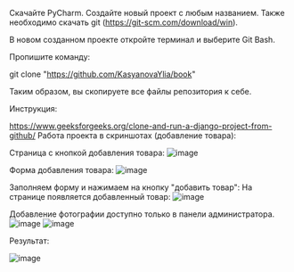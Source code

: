 Скачайте PyCharm. Создайте новый проект с любым названием. Также необходимо скачать git (https://git-scm.com/download/win).

В новом созданном проекте откройте терминал и выберите Git Bash.

Пропишите команду:

git clone "https://github.com/KasyanovaYlia/book"

Таким образом, вы скопируете все файлы репозитория к себе.

Инструкция:

https://www.geeksforgeeks.org/clone-and-run-a-django-project-from-github/
Работа проекта в скриншотах (добавление товара):

Страница с кнопкой добавления товара:
![image](https://github.com/KasyanovaYlia/book/assets/125393456/148d1d75-452c-425c-8d33-4b1f895f9248)

Форма добавления товара:
![image](https://github.com/KasyanovaYlia/book/assets/125393456/2e758f69-8d1f-418c-babc-e0b3dfcddf83)

Заполняем форму и нажимаем на кнопку "добавить товар":
На странице появляется добавленный товар:
![image](https://github.com/KasyanovaYlia/book/assets/125393456/e3ce3337-9b43-4f6c-ae64-fe681707ecea)

Добавление фотографии доступно только в панели администратора.
![image](https://github.com/KasyanovaYlia/book/assets/125393456/187a5199-131d-42d9-8f05-8b87786b4010)
![image](https://github.com/KasyanovaYlia/book/assets/125393456/44570ca4-bca3-4f71-bf54-0a756a78a7fe)

Результат:

![image](https://github.com/KasyanovaYlia/book/assets/125393456/10ce7e81-0f56-4ce4-964a-200a0d4f52a0)


